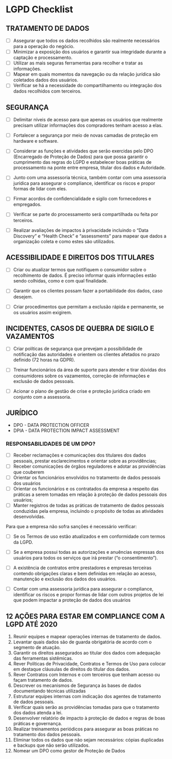 # LGPD Checklist

## TRATAMENTO DE DADOS 

- [ ] Assegurar que todos os dados recolhidos são realmente necessários para a operação do negócio. 
- [ ] Minimizar a exposição dos usuários e garantir sua integridade durante a captação e processamento.
- [ ] Utilizar as mais seguras ferramentas para recolher e tratar as informações.
- [ ] Mapear em quais momentos da navegação ou da relação jurídica são coletados dados dos usuários.
- [ ] Verificar se há a necessidade do compartilhamento ou integração dos dados recolhidos com terceiros.

## SEGURANÇA

- [ ] Delimitar níveis de acesso para que apenas os usuários que realmente precisam utilizar informações dos compradores tenham acesso a elas.
- [ ] Fortalecer a segurança por meio de novas camadas de proteção em hardware e software.
- [ ] Considerar as funções e atividades que serão exercidas pelo DPO (Encarregado de Proteção de Dados) para que possa garantir o cumprimento das regras do LGPD e estabelecer boas práticas de processamento na ponte entre empresa, titular dos dados e Autoridade.
- [ ] Junto com uma assessoria técnica, também contar com uma assessoria jurídica para assegurar o compliance, identificar os riscos e propor formas de lidar com eles.
- [ ] Firmar acordos de confidencialidade e sigilo com fornecedores e empregados.
- [ ] Verificar se parte do processamento será compartilhada ou feita por terceiros.
- [ ] Realizar avaliações de impactos à privacidade incluindo o “Data Discovery” e “Health Check” e “assessments” para mapear que dados a organização coleta e como estes são utilizados.


## ACESSIBILIDADE E DIREITOS DOS TITULARES

- [ ] Criar ou atualizar termos que notifiquem o consumidor sobre o recolhimento de dados. É preciso informar quais informações estão sendo colhidas, como e com qual finalidade. 
- [ ] Garantir que os clientes possam fazer a portabilidade dos dados, caso desejem.
- [ ] Criar procedimentos que permitam a exclusão rápida e permanente, se os usuários assim exigirem.


## INCIDENTES, CASOS DE QUEBRA DE SIGILO E VAZAMENTOS

- [ ] Criar políticas de segurança que prevejam a possibilidade de notificação das autoridades e orientem os clientes afetados no prazo definido (72 horas na GDPR).
- [ ] Treinar funcionários da área de suporte para atender e tirar dúvidas dos consumidores sobre os vazamentos, correção de informações e exclusão de dados pessoais. 
- [ ] Acionar o plano de gestão de crise e proteção jurídica criado em conjunto com a assessoria. 


## JURÍDICO
- DPO - DATA PROTECTION OFFICER 
- DPIA - DATA PROTECTION IMPACT ASSESSMENT

### RESPONSABILIDADES DE UM DPO?

- [ ] Receber reclamações e comunicações dos titulares dos dados pessoais, prestar esclarecimentos e orientar sobre as providências;
- [ ] Receber comunicações de órgãos reguladores e adotar as providências que couberem
- [ ] Orientar os funcionários envolvidos no tratamento de dados pessoais dos usuários
- [ ] Orientar os funcionários e os contratados da empresa a respeito das práticas a serem tomadas em relação à proteção de dados pessoais dos usuários;
- [ ] Manter registros de todas as práticas de tratamento de dados pessoais conduzidas pela empresa, incluindo o propósito de todas as atividades desenvolvidas.

Para que a empresa não sofra sanções é necessário verificar:

- [ ] Se os Termos de uso estão atualizados e em conformidade com termos da LGPD.
- [ ] Se a empresa possui todas as autorizações e anuências expressas dos usuários para todos os serviços que irá prestar (“o consentimento”).
- [ ] A existência de contratos entre prestadores e empresas terceiras contendo obrigações claras e bem definidas em relação ao acesso, manutenção e exclusão dos dados dos usuários.
- [ ] Contar com uma assessoria jurídica para assegurar o compliance, identificar os riscos e propor formas de lidar com outros projetos de lei que podem impactar a proteção de dados dos usuários


## 12 AÇÕES PARA ESTAR EM COMPLIANCE COM A LGPD ATÉ 2020
1. Reunir equipes e mapear operações internas de tratamento de dados.
1. Levantar quais dados são de guarda obrigatória de acordo com o segmento de atuação.
1. Garantir os direitos assegurados ao titular dos dados com adequação das ferramentas sistêmicas.
1. Rever Políticas de Privacidade, Contratos e Termos de Uso para colocar em destaque cláusulas de direitos do titular dos dados.
1. Rever Contratos com Internos e com terceiros que tenham acesso ou façam tratamento de dados.
1. Descrever os mecanismos de Segurança às bases de dados documentando técnicas utilizadas
1. Estruturar equipes internas com indicação dos agentes de tratamento de dados pessoais.
1. Verificar quais serão as providências tomadas para que o tratamento dos dados atenda a lei.
1. Desenvolver relatório de impacto à proteção de dados e regras de boas práticas e governança.
1. Realizar treinamentos periódicos para assegurar as boas práticas no tratamento dos dados pessoais.
1. Eliminar todos os dados que não sejam necessários: cópias duplicadas e backups que não serão utilizados.
1. Nomear um DPO como gestor de Proteção de Dados
